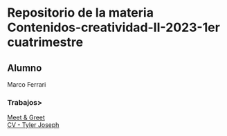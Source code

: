# Repositorio de la materia Contenidos-creatividad-II-2023-1er cuatrimestre

## Alumno
Marco Ferrari

### Trabajos> 
<a href='https://ocram32.github.io/twentyonepilots/'>Meet & Greet</a> <br>
<a href='https://ocram32.github.io/twentyonepilots/cv'>CV - Tyler Joseph</a>
